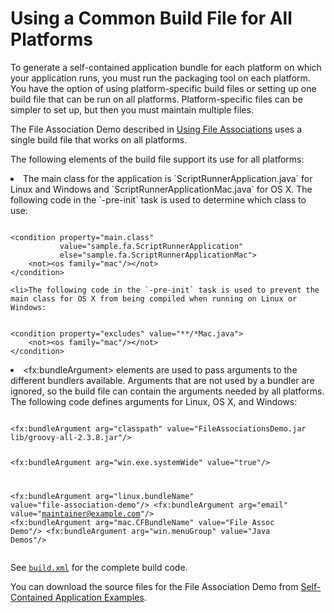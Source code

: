 
# Using a Common Build File for All Platforms

To generate a self-contained application bundle for each platform on which your application runs, you must run the packaging tool on each platform. You have the option of using platform-specific build files or setting up one build file that can be run on all platforms. Platform-specific files can be simpler to set up, but then you must maintain multiple files.

The File Association Demo described in 
[Using File Associations](../selfContainedApps/fileassociation.html) uses a single build file that works on all platforms. 

The following elements of the build file support its use for all platforms: 

  <li>The main class for the application is `ScriptRunnerApplication.java` for Linux and Windows and `ScriptRunnerApplicationMac.java` for OS X. The following code in the `-pre-init` task is used to determine which class to use:
<pre><code>
&lt;condition property="main.class" 
           value="sample.fa.ScriptRunnerApplication"
           else="sample.fa.ScriptRunnerApplicationMac"&gt;
    &lt;not&gt;&lt;os family="mac"/&gt;&lt;/not&gt;
&lt;/condition&gt;
</code></pre>
  </li>

    <li>The following code in the `-pre-init` task is used to prevent the main class for OS X from being compiled when running on Linux or Windows:
<pre><code>
&lt;condition property="excludes" value="**/*Mac.java"&gt;
    &lt;not&gt;&lt;os family="mac"/&gt;&lt;/not&gt;
&lt;/condition&gt;
</code></pre>
  </li>

  <li>&lt;fx:bundleArgument&gt; elements are used to pass arguments to the different bundlers available. Arguments that are not used by a bundler are ignored, so the build file can contain the arguments needed by all platforms. The following code defines arguments for Linux, OS X, and Windows:
<pre><code>
&lt;fx:bundleArgument arg="classpath" value="FileAssociationsDemo.jar lib/groovy-all-2.3.8.jar"/&gt;

&lt;fx:bundleArgument arg="win.exe.systemWide" value="true"/&gt;

&lt;fx:bundleArgument arg="linux.bundleName" value="file-association-demo"/&gt;
&lt;fx:bundleArgument arg="email" value="maintainer@example.com"/&gt;
&lt;fx:bundleArgument arg="mac.CFBundleName" value="File Assoc Demo"/&gt;
&lt;fx:bundleArgument arg="win.menuGroup" value="Java Demos"/&gt;
</code></pre>
</li>

See 
[`build.xml`](examples/packager_FileAssociations/build.xml) for the complete build code.

You can download the source files for the File Association Demo from 
[Self-Contained Application Examples](../selfContainedApps/examplesIndex.html).

